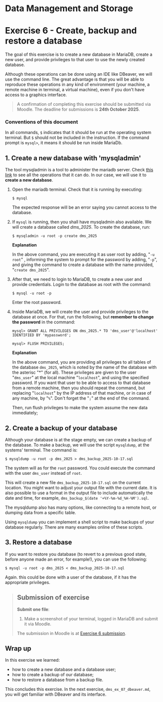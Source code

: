 # Data Management and Storage

# Exercise 6 - Create, backup and restore a database

The goal of this exercise is to create a new database in MariaDB, create a new user, and provide privileges to that user to use the newly created database.

Although these operations can be done using an IDE like DBeaver, we will use the command line. The great advantage is that you will be able to reproduce these operations in any kind of environment (your machine, a remote machine in terminal, a virtual machine), even if you don't have access to a graphics interface.

> A confirmation of completing this exercise should be submitted via Moodle. The deadline for submissions is **24th October 2025**.

### Conventions of this document

In all commands, `$` indicates that it should be run at the operating system terminal. But `$` should not be included in the instruction. If the command prompt is `mysql>`, it means it should be run inside MariaDb.

## 1. Create a new database with 'mysqladmin'

The tool mysqladmin is a tool to administer the mariadb server. Check [this link](https://mariadb.com/kb/en/mysqladmin/) to see all the operations that it can do. In our case, we will use it to **create a new database**.

1. Open the mariadb terminal. Check that it is running by executing:
   ```
   $ mysql
   ```
   The expected response will be an error saying you cannot access to the database.

2. If `mysql` is running, then you shall have mysqladmin also available. We will create a database called *dms_2025*. To create the database, run:
   ```
   $ mysqladmin -u root -p create dms_2025
   ```
   **Explanation**

   In the above command, you are executing it as user root by adding, "`-u root`" , informing the system to prompt for the password by adding, "`-p`", and giving the command to create a database with the name provided, "`create dms_2025`".

2. After that, we need to login to MariaDB, to create a new user and provide credentials. Login to the database as root with the command:
   ```
   $ mysql -u root -p
   ```
   Enter the root password.

3. Inside MariaDB, we will create the user and provide privileges to the database at once. For that, run the following, but **remember to change the password** in the command:
   ```
   mysql> GRANT ALL PRIVILEGES ON dms_2025.* TO 'dms_user'@'localhost' IDENTIFIED BY 'mypassword';

   ```
   ```
   mysql> FLUSH PRIVILEGES;

   ```

   **Explanation**
   
   In the above command, you are providing all privileges to all tables of the database `dms_2025`, which is noted by the name of the database with the asterisc "*" (for all). These privileges are given to the user "`dms_user`" at the local machine "`localhost`", and using the specified password. If you want that user to be able to access to that database from a remote machine, then you should repeat the command, but replacing "`localhost`" by the IP address of that machine, or in case of any machine, by "`%`". Don't forget the "`;`" at the end of the command.

   Then, run flush privileges to make the system assume the new data immediately;

## 2. Create a backup of your database

Although your database is at the stage empty, we can create a backup of the database. To make a backup, we will use the script `mysqldump`, at the systems' terminal. The command is:
```
$ mysqldump -u root -p dms_2025 > dms_backup_2025-10-17.sql
```
The system will as for the `root` password. You could execute the command with the user `dms_user` instead of `root`.

This will create a new file `dms_backup_2025-10-17.sql` on the current location. You might want to adjust your output file with the current date. It is also possible to use a format in the output file to include automatically the date and time, for example, `dms_backup_$(date '+%Y-%m-%d_%H-%M').sql`. 

The mysqldump also has many options, like connecting to a remote host, or dumping data from a specific table.

Using `mysqldump` you can implement a shell script to make backups of your database regularly. There are many examples online of these scripts.

## 3. Restore a database

If you want to restore you database (to revert to a previous good state, before anyone made an error, for example!), you can use the following:
```
$ mysql -u root -p dms_2025 < dms_backup_2025-10-17.sql
```
Again. this could be done with a user of the database, if it has the appropriate privileges.

> ## Submission of exercise
> **Submit one file**:
> 1. Make a screenshot of your terminal, logged in MariaDB and submit it via Moodle.
> 
> The submission in Moodle is at [Exercise 6 submission](https://elearning.ulisboa.pt/mod/assign/view.php?id=541519).

## Wrap up
In this exercise we learned:
- how to create a new database and a database user;
- how to create a backup of our database;
- how to restore a database from a backup file.

This concludes this exercise. In the next exercise, `dms_ex_07_dbeaver.md`, you will get familiar with DBeaver and its interface.
